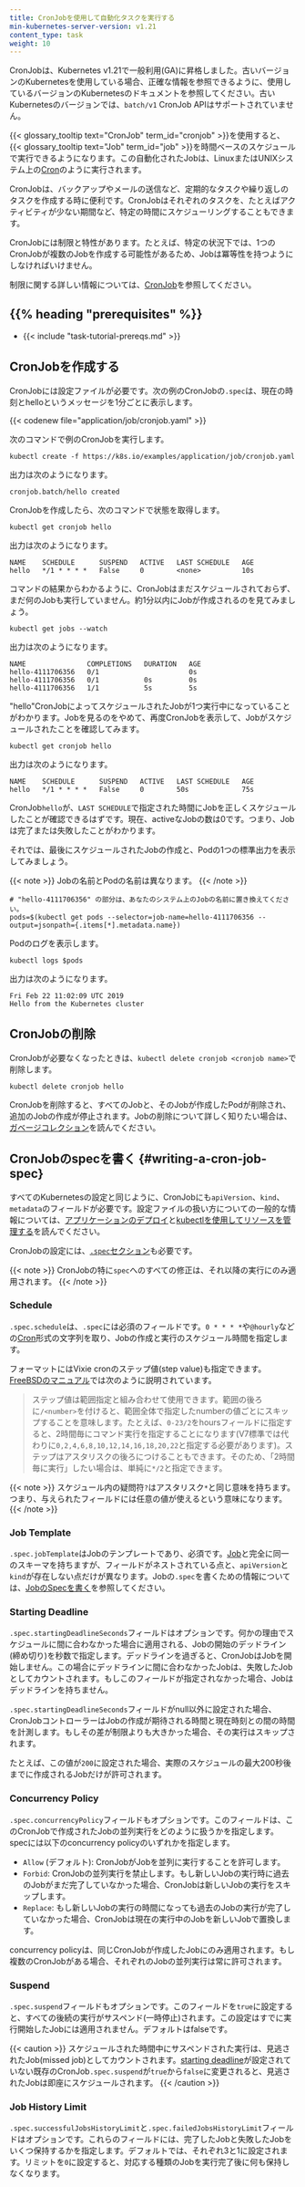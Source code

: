 ```yaml
---
title: CronJobを使用して自動化タスクを実行する
min-kubernetes-server-version: v1.21
content_type: task
weight: 10
---
```


<!-- overview -->

CronJobは、Kubernetes v1.21で一般利用(GA)に昇格しました。古いバージョンのKubernetesを使用している場合、正確な情報を参照できるように、使用しているバージョンのKubernetesのドキュメントを参照してください。古いKubernetesのバージョンでは、`batch/v1` CronJob APIはサポートされていません。

{{< glossary_tooltip text="CronJob" term_id="cronjob" >}}を使用すると、{{< glossary_tooltip text="Job" term_id="job" >}}を時間ベースのスケジュールで実行できるようになります。この自動化されたJobは、LinuxまたはUNIXシステム上の[Cron](https://ja.wikipedia.org/wiki/Cron)のように実行されます。

CronJobは、バックアップやメールの送信など、定期的なタスクや繰り返しのタスクを作成する時に便利です。CronJobはそれぞれのタスクを、たとえばアクティビティが少ない期間など、特定の時間にスケジューリングすることもできます。

CronJobには制限と特性があります。たとえば、特定の状況下では、1つのCronJobが複数のJobを作成する可能性があるため、Jobは冪等性を持つようにしなければいけません。

制限に関する詳しい情報については、[CronJob](/ja/docs/concepts/workloads/controllers/cron-jobs/)を参照してください。

## {{% heading "prerequisites" %}}

* {{< include "task-tutorial-prereqs.md" >}}

<!-- steps -->

## CronJobを作成する

CronJobには設定ファイルが必要です。次の例のCronJobの`.spec`は、現在の時刻とhelloというメッセージを1分ごとに表示します。

{{< codenew file="application/job/cronjob.yaml" >}}

次のコマンドで例のCronJobを実行します。

```shell
kubectl create -f https://k8s.io/examples/application/job/cronjob.yaml
```

出力は次のようになります。

```
cronjob.batch/hello created
```

CronJobを作成したら、次のコマンドで状態を取得します。

```shell
kubectl get cronjob hello
```

出力は次のようになります。

```
NAME    SCHEDULE      SUSPEND   ACTIVE   LAST SCHEDULE   AGE
hello   */1 * * * *   False     0        <none>          10s
```

コマンドの結果からわかるように、CronJobはまだスケジュールされておらず、まだ何のJobも実行していません。約1分以内にJobが作成されるのを見てみましょう。

```shell
kubectl get jobs --watch
```

出力は次のようになります。

```
NAME               COMPLETIONS   DURATION   AGE
hello-4111706356   0/1                      0s
hello-4111706356   0/1           0s         0s
hello-4111706356   1/1           5s         5s
```

"hello"CronJobによってスケジュールされたJobが1つ実行中になっていることがわかります。Jobを見るのをやめて、再度CronJobを表示して、Jobがスケジュールされたことを確認してみます。

```shell
kubectl get cronjob hello
```

出力は次のようになります。

```
NAME    SCHEDULE      SUSPEND   ACTIVE   LAST SCHEDULE   AGE
hello   */1 * * * *   False     0        50s             75s
```

CronJob`hello`が、`LAST SCHEDULE`で指定された時間にJobを正しくスケジュールしたことが確認できるはずです。現在、activeなJobの数は0です。つまり、Jobは完了または失敗したことがわかります。

それでは、最後にスケジュールされたJobの作成と、Podの1つの標準出力を表示してみましょう。

{{< note >}}
Jobの名前とPodの名前は異なります。
{{< /note >}}

```shell
# "hello-4111706356" の部分は、あなたのシステム上のJobの名前に置き換えてください。
pods=$(kubectl get pods --selector=job-name=hello-4111706356 --output=jsonpath={.items[*].metadata.name})
```

Podのログを表示します。

```shell
kubectl logs $pods
```

出力は次のようになります。

```
Fri Feb 22 11:02:09 UTC 2019
Hello from the Kubernetes cluster
```

## CronJobの削除

CronJobが必要なくなったときは、`kubectl delete cronjob <cronjob name>`で削除します。

```shell
kubectl delete cronjob hello
```

CronJobを削除すると、すべてのJobと、そのJobが作成したPodが削除され、追加のJobの作成が停止されます。Jobの削除について詳しく知りたい場合は、[ガベージコレクション](/ja/docs/concepts/workloads/controllers/garbage-collection/)を読んでください。

## CronJobのspecを書く {#writing-a-cron-job-spec}

すべてのKubernetesの設定と同じように、CronJobにも`apiVersion`、`kind`、`metadata`のフィールドが必要です。設定ファイルの扱い方についての一般的な情報については、[アプリケーションのデプロイ](/ja/docs/tasks/run-application/run-stateless-application-deployment/)と[kubectlを使用してリソースを管理する](/ja/docs/concepts/overview/working-with-objects/object-management/)を読んでください。

CronJobの設定には、[`.spec`セクション](https://git.k8s.io/community/contributors/devel/sig-architecture/api-conventions.md#spec-and-status)も必要です。

{{< note >}}
CronJobの特に`spec`へのすべての修正は、それ以降の実行にのみ適用されます。
{{< /note >}}

### Schedule

`.spec.schedule`は、`.spec`には必須のフィールドです。`0 * * * *`や`@hourly`などの[Cron](https://ja.wikipedia.org/wiki/Cron)形式の文字列を取り、Jobの作成と実行のスケジュール時間を指定します。

フォーマットにはVixie cronのステップ値(step value)も指定できます。[FreeBSDのマニュアル](https://www.freebsd.org/cgi/man.cgi?crontab%285%29)では次のように説明されています。

> ステップ値は範囲指定と組み合わせて使用できます。範囲の後ろに`/<number>`を付けると、範囲全体で指定したnumberの値ごとにスキップすることを意味します。たとえば、`0-23/2`をhoursフィールドに指定すると、2時間毎にコマンド実行を指定することになります(V7標準では代わりに`0,2,4,6,8,10,12,14,16,18,20,22`と指定する必要があります)。ステップはアスタリスクの後ろにつけることもできます。そのため、「2時間毎に実行」したい場合は、単純に`*/2`と指定できます。

{{< note >}}
スケジュール内の疑問符`?`はアスタリスク`*`と同じ意味を持ちます。つまり、与えられたフィールドには任意の値が使えるという意味になります。
{{< /note >}}

### Job Template

`.spec.jobTemplate`はJobのテンプレートであり、必須です。[Job](/docs/concepts/workloads/controllers/job/)と完全に同一のスキーマを持ちますが、フィールドがネストされている点と、`apiVersion`と`kind`が存在しない点だけが異なります。Jobの`.spec`を書くための情報については、[JobのSpecを書く](/docs/concepts/workloads/controllers/job/#writing-a-job-spec)を参照してください。

### Starting Deadline

`.spec.startingDeadlineSeconds`フィールドはオプションです。何かの理由でスケジュールに間に合わなかった場合に適用される、Jobの開始のデッドライン(締め切り)を秒数で指定します。デッドラインを過ぎると、CronJobはJobを開始しません。この場合にデッドラインに間に合わなかったJobは、失敗したJobとしてカウントされます。もしこのフィールドが指定されなかった場合、Jobはデッドラインを持ちません。

`.spec.startingDeadlineSeconds`フィールドがnull以外に設定された場合、CronJobコントローラーはJobの作成が期待される時間と現在時刻との間の時間を計測します。もしその差が制限よりも大きかった場合、その実行はスキップされます。

たとえば、この値が`200`に設定された場合、実際のスケジュールの最大200秒後までに作成されるJobだけが許可されます。

### Concurrency Policy

`.spec.concurrencyPolicy`フィールドもオプションです。このフィールドは、このCronJobで作成されたJobの並列実行をどのように扱うかを指定します。specには以下のconcurrency policyのいずれかを指定します。

* `Allow` (デフォルト): CronJobがJobを並列に実行することを許可します。
* `Forbid`: CronJobの並列実行を禁止します。もし新しいJobの実行時に過去のJobがまだ完了していなかった場合、CronJobは新しいJobの実行をスキップします。
* `Replace`: もし新しいJobの実行の時間になっても過去のJobの実行が完了していなかった場合、CronJobは現在の実行中のJobを新しいJobで置換します。

concurrency policyは、同じCronJobが作成したJobにのみ適用されます。もし複数のCronJobがある場合、それぞれのJobの並列実行は常に許可されます。

### Suspend

`.spec.suspend`フィールドもオプションです。このフィールドを`true`に設定すると、すべての後続の実行がサスペンド(一時停止)されます。この設定はすでに実行開始したJobには適用されません。デフォルトはfalseです。

{{< caution >}}
スケジュールされた時間中にサスペンドされた実行は、見逃されたJob(missed job)としてカウントされます。[starting deadline](#starting-deadline)が設定されていない既存のCronJob`.spec.suspend`が`true`から`false`に変更されると、見逃されたJobは即座にスケジュールされます。
{{< /caution >}}

### Job History Limit

`.spec.successfulJobsHistoryLimit`と`.spec.failedJobsHistoryLimit`フィールドはオプションです。これらのフィールドには、完了したJobと失敗したJobをいくつ保持するかを指定します。デフォルトでは、それぞれ3と1に設定されます。リミットを`0`に設定すると、対応する種類のJobを実行完了後に何も保持しなくなります。
